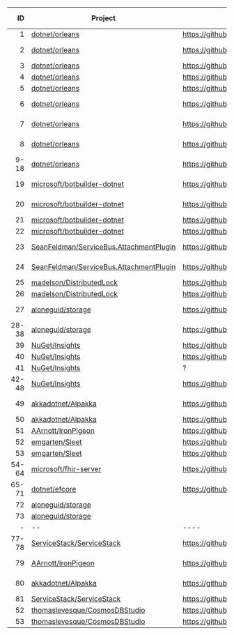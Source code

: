 | ID | Project                                                                                               | Bug_link                                                              | Injection Policy | Status     | Pattern | Consequence | 
|-------:|-------------------------------------------------------------------------------------------------------|-----------------------------------------------------------------------|------------------|------------|------------|------------|
|      1 | [dotnet/orleans](https://github.com/dotnet/orleans)                                                   | https://github.com/dotnet/orleans/issues/7461                         | timeout      | Fixed      | Unrelated | UnTer |
|      2 | [dotnet/orleans](https://github.com/dotnet/orleans)                                                   | https://github.com/dotnet/orleans/issues/7693                         | block-503        | Confirmed  | Corrupt | OpFa |
|      3 | [dotnet/orleans](https://github.com/dotnet/orleans)                                                   | https://github.com/dotnet/orleans/issues/7693                         | timeout      | Confirmed  | Unrelated | UnTer |
|      4 | [dotnet/orleans](https://github.com/dotnet/orleans)                                                   | https://github.com/dotnet/orleans/issues/7738                         | timeout      | Confirmed  | LSV | InRe,DaLo | 
|      5 | [dotnet/orleans](https://github.com/dotnet/orleans)                                                   | https://github.com/dotnet/orleans/issues/7790                         | timeout      | Confirmed  | LSV | InRe,ReLeak |
|      6 | [dotnet/orleans](https://github.com/dotnet/orleans)                                                   | https://github.com/xlab-uiuc/rainmaker/issues/147                     | timeout-500      | Not submit | Unrelated | UnTer |
|      7 | [dotnet/orleans](https://github.com/dotnet/orleans)                                                   | https://github.com/xlab-uiuc/rainmaker/issues/148                     | timeout-500      | Not submit | Unrelated | UnTer |
|      8 | [dotnet/orleans](https://github.com/dotnet/orleans)                                                   | https://github.com/xlab-uiuc/rainmaker/issues/149                     | timeout-500      | Not submit | Unrelated | UnTer |
|   9-18 | [dotnet/orleans](https://github.com/dotnet/orleans)                                                   | https://github.com/dotnet/orleans/issues/7708                         | both             | Fixed      | Corrupt | UnTer |  
|     19 | [microsoft/botbuilder-dotnet](https://github.com/microsoft/botbuilder-dotnet)                         | https://github.com/microsoft/botbuilder-dotnet/issues/5778            | block-503        | Fixed      | Corrupt | InRe,OpFa |
|     20 | [microsoft/botbuilder-dotnet](https://github.com/microsoft/botbuilder-dotnet)                         | https://github.com/microsoft/botbuilder-dotnet/issues/5787            | block-503        | Fixed      | Corrupt | InRe,OpFa  |
|     21 | [microsoft/botbuilder-dotnet](https://github.com/microsoft/botbuilder-dotnet)                         | https://github.com/microsoft/botbuilder-dotnet/issues/6350            | timeout      | Fixed      | Unrelated | UnTer |
|     22 | [microsoft/botbuilder-dotnet](https://github.com/microsoft/botbuilder-dotnet)                         | https://github.com/microsoft/botbuilder-dotnet/issues/6407            | timeout      | Fixed      | Unrelated | UnTer,DaLo | 
|     23 | [SeanFeldman/ServiceBus.AttachmentPlugin](https://github.com/SeanFeldman/ServiceBus.AttachmentPlugin) | https://github.com/SeanFeldman/ServiceBus.AttachmentPlugin/issues/258 | block-503        | Fixed    | Corrupt | OpFa,InRe |
|     24 | [SeanFeldman/ServiceBus.AttachmentPlugin](https://github.com/SeanFeldman/ServiceBus.AttachmentPlugin) | https://github.com/SeanFeldman/ServiceBus.AttachmentPlugin/pull/277                     | block-503        | Fixed | Corrupt | OpFa,InRe | 
|     25 | [madelson/DistributedLock](https://github.com/madelson/DistributedLock)                               | https://github.com/madelson/DistributedLock/issues/132                | timeout      | Confirmed  | Unrelated | InRe,Unrelated |
|     26 | [madelson/DistributedLock](https://github.com/madelson/DistributedLock)                               | https://github.com/madelson/DistributedLock/issues/132                | timeout      | Confirmed  | Unrelated | InRe,Unrelated |
|     27 | [aloneguid/storage](https://github.com/aloneguid/storage)                                             | https://github.com/aloneguid/storage/issues/216                                  | block-503        | Pending    | Unrelated | Unrelated,OpFa | 
|     28-38 | [aloneguid/storage](https://github.com/aloneguid/storage)                                             | https://github.com/aloneguid/storage/issues/234                       | timeout      | Fixed  | Non-handled | OpFa |
|     39 | [NuGet/Insights](https://github.com/NuGet/Insights)                                                   | https://github.com/NuGet/Insights/issues/71                           | timeout      | Fixed  | Unrelated | InRe |
|     40 | [NuGet/Insights](https://github.com/NuGet/Insights)                                                   | https://github.com/NuGet/Insights/issues/71                           | timeout      | Fixed  | Unrelated | InRe |
|     41 | [NuGet/Insights](https://github.com/NuGet/Insights)                                                   | ?                                                                     | timeout      | No report  | Unrelated | UnTer |
|  42-48 | [NuGet/Insights](https://github.com/NuGet/Insights)                                                   | https://github.com/NuGet/Insights/issues/77 | timeout      | Pending  | Unrelated | UnTer |
|     49 | [akkadotnet/Alpakka](https://github.com/akkadotnet/Alpakka)                                           | https://github.com/xlab-uiuc/rainmaker/issues/166                     | timeout      | Not submit | LSV | InRe,ReLeak |
|     50 | [akkadotnet/Alpakka](https://github.com/akkadotnet/Alpakka)                                           | https://github.com/akkadotnet/Alpakka/issues/1162                                                                     | timeout      | No report  | LSV | InRe,DaLo |
|     51 | [AArnott/IronPigeon](https://github.com/AArnott/IronPigeon)                                           | https://github.com/AArnott/IronPigeon/pull/133                     | timeout      | Fixed | Unrelated | UnTer |
|     52 | [emgarten/Sleet](https://github.com/emgarten/Sleet)        | https://github.com/emgarten/Sleet/pull/161 | timeout | Fixed | Unrelated | UnTer |
|     53 | [emgarten/Sleet](https://github.com/emgarten/Sleet)        | https://github.com/emgarten/Sleet/pull/164 | timeout | Fixed | Unrelated | UnTer |
|     54-64 | [microsoft/fhir-server](https://github.com/microsoft/fhir-server) | https://github.com/microsoft/fhir-server/issues/2732 | 408 etc.  | Fixed | Non-handled | OpFa | 
|     65-71 | [dotnet/efcore](https://github.com/dotnet/efcore) | https://github.com/dotnet/efcore/issues/28629 | 408 etc. | Fixed | Non-handled | OpFa |
|     72 | [aloneguid/storage](https://github.com/aloneguid/storage) | | timeout | No report | Unrelated | UnTer |
|     73 | [aloneguid/storage](https://github.com/aloneguid/storage) | | timeout | No report | LSV | InRe,DaLo |
|-|--|----|----|----|----|----|
|     77-78 | [ServiceStack/ServiceStack](https://github.com/ServiceStack/ServiceStack)   |  https://github.com/ServiceStack/ServiceStack/pull/1291 | timeout-500 | Fixed | Recreation? | Flaky |
|     79 | [AArnott/IronPigeon](https://github.com/AArnott/IronPigeon)                                           | https://github.com/xlab-uiuc/rainmaker/issues/169                     | block-503        | Not submit | bad test | Flaky |
|     80 | [akkadotnet/Alpakka](https://github.com/akkadotnet/Alpakka)                                           | https://github.com/akkadotnet/Alpakka/pull/1096                     | block-503        | Fixed | other: bad test | Flaky |
|     81 | [ServiceStack/ServiceStack](https://github.com/ServiceStack/ServiceStack)                                     | https://github.com/ServiceStack/ServiceStack/pull/1289               | timeout | Fixed  | Unrelated | - |
|     52 | [thomaslevesque/CosmosDBStudio](https://github.com/thomaslevesque/CosmosDBStudio)                     |     https://github.com/thomaslevesque/CosmosDBStudio/issues/58      | 408 etc.      | Fixed  | Corrupt | - |
|     53 | [thomaslevesque/CosmosDBStudio](https://github.com/thomaslevesque/CosmosDBStudio)                                     | https://github.com/thomaslevesque/CosmosDBStudio/issues/58               | 408 etc. | Fixed  | Corrupt | - |
